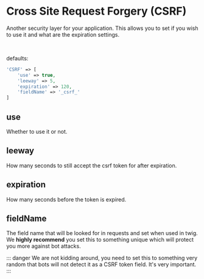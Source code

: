 # Cross Site Request Forgery (CSRF)

Another security layer for your application. This allows you to set if you wish to use it and
what are the expiration settings.

<br/>

defaults:
```php
'CSRF' => [
    'use' => true,
    'leeway' => 5,
    'expiration' => 120,
    'fieldName' => '_csrf_'
]
```

## use

Whether to use it or not.

## leeway

How many seconds to still accept the csrf token for after expiration.

## expiration

How many seconds before the token is expired.

## fieldName

The field name that will be looked for in requests and set when used in twig. We __highly recommend__
you set this to something unique which will protect you more against bot attacks.

::: danger
We are not kidding around, you need to set this to something very random that bots will not detect
it as a CSRF token field. It's very important.
:::